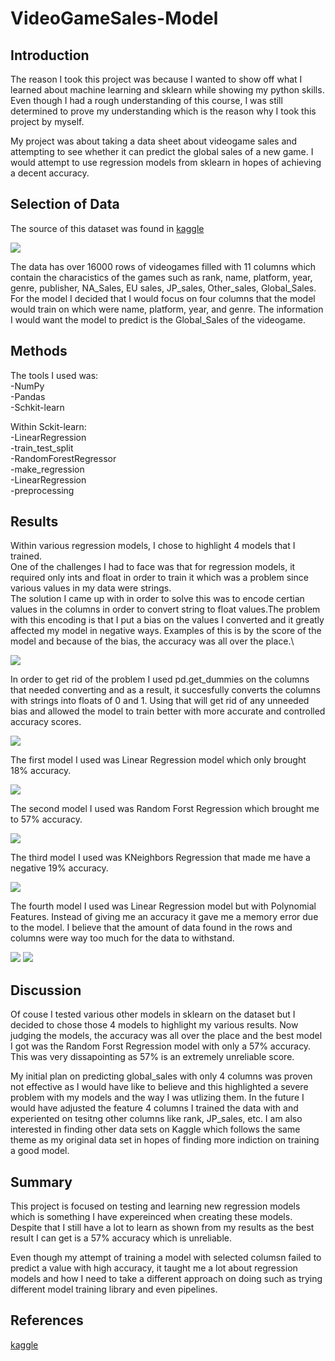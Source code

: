# VideoGameSales-Model

## Introduction
The reason I took this project was because I wanted to show off what I learned about machine learning and sklearn while showing my python skills. Even though I had a rough understanding of this course, I was still determined to prove my understanding which is the reason why I took this project by myself.

My project was about taking a data sheet about videogame sales and attempting to see whether it can predict the global sales of a new game. I would attempt to use regression models from sklearn in hopes of achieving a decent accuracy.
## Selection of Data
The source of this dataset was found in [kaggle](https://www.kaggle.com/gregorut/videogamesales) 

![](GlobalSales.PNG)

The data has over 16000 rows of videogames filled with 11 columns which contain the characistics of the games such as rank, name, platform, year, genre, publisher, NA_Sales, EU sales, JP_sales, Other_sales, Global_Sales. For the model I decided that I would focus on four columns that the model would train on which were name, platform, year, and genre. The information I would want the model to predict is the Global_Sales of the videogame.  
## Methods

The tools I used was:\
-NumPy\
-Pandas\
-Schkit-learn 

Within Sckit-learn:\
-LinearRegression\
-train_test_split\
-RandomForestRegressor\
-make_regression\
-LinearRegression\
-preprocessing
## Results
Within various regression models, I chose to highlight 4 models that I trained.\
One of the challenges I had to face was that for regression models, it required only ints and float in order to train it which was a problem since various values in my data were strings.\
The solution I came up with in order to solve this was to encode certian values in the columns in order to convert string to float values.The problem with this encoding is that I put a bias on the values I converted and it greatly affected my model in negative ways. Examples of this is by the score of the model and because of the bias, the accuracy was all over the place.\

![](EncodingAttempt1.PNG)

In order to get rid of the problem I used pd.get_dummies on the columns that needed converting and as a result, it succesfully converts the columns with strings into floats of 0 and 1. Using that will get rid of any unneeded bias and allowed the model to train better with more accurate and controlled accuracy scores.

![](EncodingAttempt2.PNG)

The first model I used was Linear Regression model which only brought 18% accuracy. 

![](LinearRegression.PNG)

The second model I used was Random Forst Regression which brought me to 57% accuracy.

![](RandomForestRegressor.PNG)

The third model I used was KNeighbors Regression that made me have a negative 19% accuracy.

![](KneighborsRegressor.PNG)

The fourth model I used was Linear Regression model but with Polynomial Features. Instead of giving me an accuracy it gave me a memory error due to the model. I believe that the amount of data found in the rows and columns were way too much for the data to withstand.

![](PolynomialFeatures.PNG)
![](MemoryError.PNG)

## Discussion
Of couse I tested various other models in sklearn on the dataset but I decided to chose those 4 models to highlight my various results. Now judging the models, the accuracy was all over the place and the best model I got was the Random Forst Regression model with only a 57% accuracy. This was very dissapointing as 57% is an extremely unreliable score.

My initial plan on predicting global_sales with only 4 columns was proven not effective as I would have like to believe and this highlighted a severe problem with my models and the way I was utlizing them. In the future I would have adjusted the feature 4 columns I trained the data with and experiented on tesitng other columns like rank, JP_sales, etc. I am also interested in finding other data sets on Kaggle which follows the same theme as my original data set in hopes of finding more indiction on training a good model. 
## Summary
This project is focused on testing and learning new regression models which is something I have expereinced when creating these models. Despite that I still have a lot to learn as shown from my results as the best result I can get is a 57% accuracy which is unreliable.

Even though my attempt of training a model with selected columsn failed to predict a value with high accuracy, it taught me a lot about regression models and how I need to take a different approach on doing such as trying different model training library and even pipelines.
## References
[kaggle](https://www.kaggle.com/gregorut/videogamesales) 
